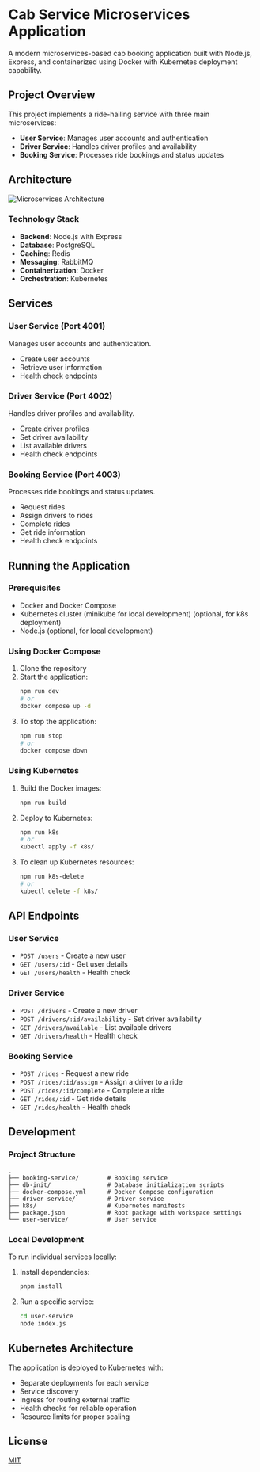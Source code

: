 # Cab Service Microservices Application

A modern microservices-based cab booking application built with Node.js, Express, and containerized using Docker with Kubernetes deployment capability.

## Project Overview

This project implements a ride-hailing service with three main microservices:
- **User Service**: Manages user accounts and authentication
- **Driver Service**: Handles driver profiles and availability
- **Booking Service**: Processes ride bookings and status updates

## Architecture

![Microservices Architecture](https://mermaid.ink/img/pako:eNp1ksFuwjAMhl_F8mnT1LdAQkIbHCZ12mGHXUhMiWhIo8SpEEK8-5JWMKZN8yWxv_-3neRMamdBpLSWLVf4Yo0rgIBGb5gXtvZWe3-FXGH0wdKg0Lrwf1QLu65-TbVnTlJvISOtgI0PpGMrrdzV1q-7sOkGlwR3RL2xFDSZYmw1RvBMVhOLnFBY-bJWcyiw0dxqVe-jDnBvTYdwiYWNOTJUbbDDVV5e6OHuXox5B0MUTVc4eeGNmFIq8g04yw0pN0Nb8DBdV5s39GQtXeOkKfYJ0F26LYeGS6wm-Kc7lCq3PcIy5a4iU4lsLI-_a8Rfpfl29_i0Q2SxbvTGahPQ2qXQfI_E0S_k8rnZLrJPmgb6hY_n3nRY2WRt0RfCKGzLhZVX1I71Ud4pXzRd2N1_AY5DuLU)

### Technology Stack
- **Backend**: Node.js with Express
- **Database**: PostgreSQL
- **Caching**: Redis
- **Messaging**: RabbitMQ
- **Containerization**: Docker
- **Orchestration**: Kubernetes

## Services

### User Service (Port 4001)
Manages user accounts and authentication.
- Create user accounts
- Retrieve user information
- Health check endpoints

### Driver Service (Port 4002)
Handles driver profiles and availability.
- Create driver profiles
- Set driver availability
- List available drivers
- Health check endpoints

### Booking Service (Port 4003)
Processes ride bookings and status updates.
- Request rides
- Assign drivers to rides
- Complete rides
- Get ride information
- Health check endpoints

## Running the Application

### Prerequisites
- Docker and Docker Compose
- Kubernetes cluster (minikube for local development) (optional, for k8s deployment)
- Node.js (optional, for local development)

### Using Docker Compose

1. Clone the repository
2. Start the application:
   ```bash
   npm run dev
   # or
   docker compose up -d
   ```
3. To stop the application:
   ```bash
   npm run stop
   # or
   docker compose down
   ```

### Using Kubernetes

1. Build the Docker images:
   ```bash
   npm run build
   ```

2. Deploy to Kubernetes:
   ```bash
   npm run k8s
   # or
   kubectl apply -f k8s/
   ```

3. To clean up Kubernetes resources:
   ```bash
   npm run k8s-delete
   # or
   kubectl delete -f k8s/
   ```

## API Endpoints

### User Service
- `POST /users` - Create a new user
- `GET /users/:id` - Get user details
- `GET /users/health` - Health check

### Driver Service
- `POST /drivers` - Create a new driver
- `POST /drivers/:id/availability` - Set driver availability
- `GET /drivers/available` - List available drivers
- `GET /drivers/health` - Health check

### Booking Service
- `POST /rides` - Request a new ride
- `POST /rides/:id/assign` - Assign a driver to a ride
- `POST /rides/:id/complete` - Complete a ride
- `GET /rides/:id` - Get ride details
- `GET /rides/health` - Health check

## Development

### Project Structure
```
.
├── booking-service/        # Booking service 
├── db-init/                # Database initialization scripts
├── docker-compose.yml      # Docker Compose configuration
├── driver-service/         # Driver service
├── k8s/                    # Kubernetes manifests
├── package.json            # Root package with workspace settings
└── user-service/           # User service
```

### Local Development

To run individual services locally:

1. Install dependencies:
   ```bash
   pnpm install
   ```

2. Run a specific service:
   ```bash
   cd user-service
   node index.js
   ```

## Kubernetes Architecture

The application is deployed to Kubernetes with:
- Separate deployments for each service
- Service discovery
- Ingress for routing external traffic
- Health checks for reliable operation
- Resource limits for proper scaling

## License

[MIT](LICENSE)